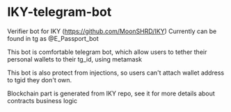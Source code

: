 # IKY-telegram-bot
Verifier bot for IKY (https://github.com/MoonSHRD/IKY)
Currently can be found in tg as @E_Passport_bot

This bot is comfortable telegram bot, which allow users to tether their personal wallets to their tg_id, using metamask

This bot is also protect from injections, so users can't attach wallet address to tgid they don't own.


Blockchain part is generated from IKY repo, see it for more details about contracts business logic
